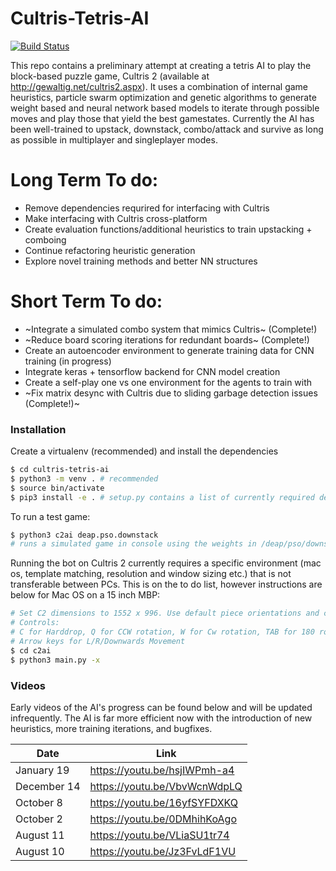 # Cultris-Tetris-AI
[![Build Status](https://travis-ci.org/joemccann/dillinger.svg?branch=master)](https://travis-ci.org/joemccann/dillinger)

This repo contains a preliminary attempt at creating a tetris AI to play the block-based puzzle game, Cultris 2 (available at http://gewaltig.net/cultris2.aspx). It uses a combination of internal game heuristics, particle swarm optimization and genetic algorithms to generate weight based and neural network based models to iterate through possible moves and play those that yield the best gamestates. Currently the AI has been well-trained to upstack, downstack, combo/attack and survive as long as possible in multiplayer and singleplayer modes.


# Long Term To do:
  - Remove dependencies requrired for interfacing with Cultris
  - Make interfacing with Cultris cross-platform
  - Create evaluation functions/additional heuristics to train upstacking + comboing
  - Continue refactoring heuristic generation
  - Explore novel training methods and better NN structures

# Short Term To do:
  - ~Integrate a simulated combo system that mimics Cultris~ (Complete!)
  - ~Reduce board scoring iterations for redundant boards~ (Complete!)
  - Create an autoencoder environment to generate training data for CNN training (in progress)
  - Integrate keras + tensorflow backend for CNN model creation
  - Create a self-play one vs one environment for the agents to train with
  - ~Fix matrix desync with Cultris due to sliding garbage detection issues (Complete!)~

### Installation

Create a virtualenv (recommended) and install the dependencies

```sh
$ cd cultris-tetris-ai
$ python3 -m venv . # recommended
$ source bin/activate
$ pip3 install -e . # setup.py contains a list of currently required dependencies
```

To run a test game:
```sh
$ python3 c2ai deap.pso.downstack 
# runs a simulated game in console using the weights in /deap/pso/downstack/tetris.py
```

Running the bot on Cultris 2 currently requires a specific environment (mac os, template matching, resolution and window sizing etc.) that is not transferable between PCs. This is on the to do list, however instructions are below for Mac OS on a 15 inch MBP:
```sh
# Set C2 dimensions to 1552 x 996. Use default piece orientations and colors.
# Controls: 
# C for Harddrop, Q for CCW rotation, W for Cw rotation, TAB for 180 rotation
# Arrow keys for L/R/Downwards Movement
$ cd c2ai
$ python3 main.py -x 
```

### Videos

Early videos of the AI's progress can be found below and will be updated infrequently. The AI is far more efficient now with the introduction of new heuristics, more training iterations, and bugfixes.

| Date | Link |
| ------ | ------ |
| January 19 | https://youtu.be/hsjIWPmh-a4 |
| December 14 | https://youtu.be/VbvWcnWdpLQ |
| October 8 | https://youtu.be/16yfSYFDXKQ |
| October 2 | https://youtu.be/0DMhihKoAgo |
| August 11 | https://youtu.be/VLiaSU1tr74 |
| August 10 | https://youtu.be/Jz3FvLdF1VU |



